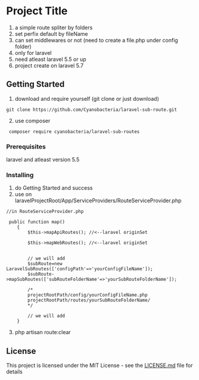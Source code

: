 # Project Title

 1. a simple route spliter by folders  
 2. set perfix default by fileName
 3. can set middlewares or not (need to create a file.php under config folder)
 4. only for laravel 
 5. need atleast laravel 5.5 or up
 6. project create on laravel 5.7
 
## Getting Started

 1. download and require yourself (git clone or just download)
 ````
 git clone https://github.com/Cyanobacteria/laravel-sub-route.git
 ````
 2. use composer
````
 composer require cyanobacteria/laravel-sub-routes
 ````
### Prerequisites

 laravel and atleast version 5.5


### Installing

 1. do Getting Started and success
 2. use on laravelProjectRoot/App/ServiceProviders/RouteServiceProvider.php
```
//in RouteServiceProvider.php

 public function map()
    {
        $this->mapApiRoutes(); //<--laravel originSet

        $this->mapWebRoutes(); //<--laravel originSet


        // we will add 
        $subRoute=new LaravelSubRoutes(['configPath'=>'yourConfigFileName']);
        $subRoute->mapSubRoutes(['subRouteFolderName'=>'yourSubRouteFolderName']);
        
        /*
        projectRootPath/config/yourConfigFileName.php
        projectRootPath/routes/yourSubRouteFolderName/
        */
      
        // we will add
    }

```
 3. php artisan route:clear

## License

This project is licensed under the MIT License - see the [LICENSE.md](LICENSE.md) file for details



